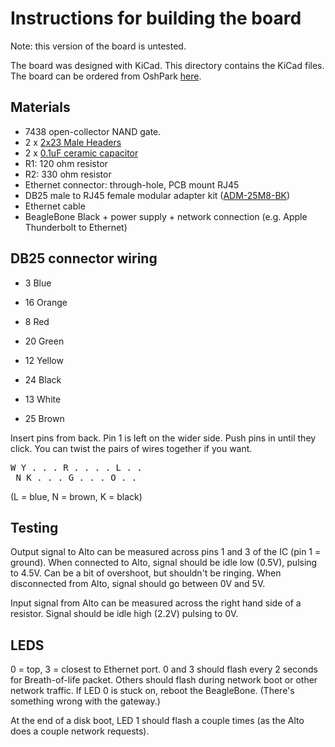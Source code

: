 # Instructions for building the board

Note: this version of the board is untested.

The board was designed with KiCad. This directory contains the KiCad files.
The board can be ordered from OshPark [here](https://oshpark.com/shared_projects/5WJDIPzl).

## Materials

* 7438 open-collector NAND gate.
* 2 x [2x23 Male Headers](https://www.adafruit.com/product/2076)
* 2 x [0.1uF ceramic capacitor](https://www.adafruit.com/product/753)
* R1: 120 ohm resistor
* R2: 330 ohm resistor
* Ethernet connector: through-hole, PCB mount RJ45
* DB25 male to RJ45 female modular adapter kit ([ADM-25M8-BK](http://www.frys.com/product/1544923))
* Ethernet cable
* BeagleBone Black + power supply + network connection (e.g. Apple Thunderbolt to Ethernet)

## DB25 connector wiring
 * 3 Blue
 * 16 Orange

 * 8 Red
 * 20 Green

 * 12 Yellow
 * 24 Black

 * 13 White
 * 25 Brown

Insert pins from back. Pin 1 is left on the wider side. Push pins in until they click.
You can twist the pairs of wires together if you want.

<pre>
W Y . . . R . . . . L . .
 N K . . . G . . . O . .
</pre>
(L = blue, N = brown, K = black)



## Testing

Output signal to Alto can be measured across pins 1 and 3 of the IC (pin 1 = ground). When connected to Alto, signal should be idle low (0.5V), pulsing to 4.5V. Can be a bit of overshoot, but shouldn't be ringing.
When disconnected from Alto, signal should go between 0V and 5V.


Input signal from Alto can be measured across the right hand side of a resistor. Signal should be idle high (2.2V) pulsing to 0V.

## LEDS

0 = top, 3 = closest to Ethernet port.
0 and 3 should flash every 2 seconds for Breath-of-life packet.
Others should flash during network boot or other network traffic.
If LED 0 is stuck on, reboot the BeagleBone. (There's something wrong with the gateway.)

At the end of a disk boot, LED 1 should flash a couple times (as the Alto does a couple network requests).
